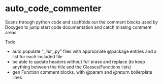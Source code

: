 # auto_code_commenter

Scans through python code and scaffolds out the comment blocks used by Doxygen to jump start code documentation and catch missing comment areas.

Todo:

* auto populate "\__init__.py" files with appropriate @package entries and a list for each included file
* be able to update headers without full erase and replace (to keep anything between the title and the Classes/Functions lists)
* gen Function comment blocks, with @param and @return boilerplate lines